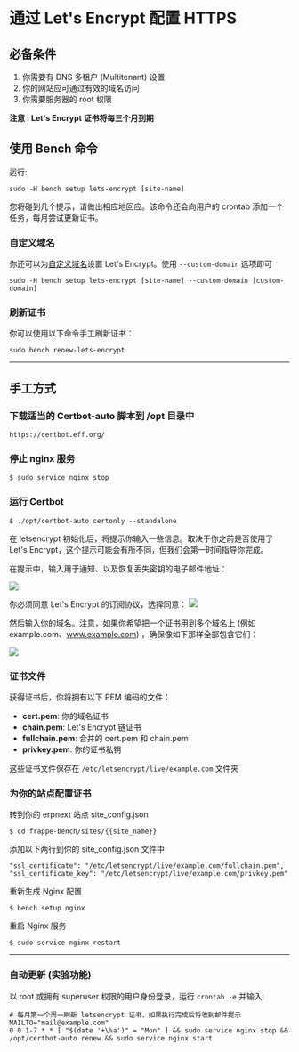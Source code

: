 <!-- add-breadcrumbs -->
# 通过 Let's Encrypt 配置 HTTPS

## 必备条件

1. 你需要有 DNS 多租户 (Multitenant) 设置
2. 你的网站应可通过有效的域名访问
3. 你需要服务器的 root 权限

**注意 : Let's Encrypt 证书将每三个月到期**

## 使用 Bench 命令

运行: 

    sudo -H bench setup lets-encrypt [site-name]

您将碰到几个提示，请做出相应地回应。该命令还会向用户的 crontab 添加一个任务，每月尝试更新证书。

### 自定义域名

你还可以为[自定义域名](adding-custom-domains.html)设置 Let's Encrypt。使用 `--custom-domain` 选项即可

    sudo -H bench setup lets-encrypt [site-name] --custom-domain [custom-domain] 

### 刷新证书

你可以使用以下命令手工刷新证书：

    sudo bench renew-lets-encrypt

<hr>

## 手工方式

### 下载适当的 Certbot-auto 脚本到 /opt 目录中

    https://certbot.eff.org/

### 停止 nginx 服务

    $ sudo service nginx stop

### 运行 Certbot

    $ ./opt/certbot-auto certonly --standalone

在 letsencrypt 初始化后，将提示你输入一些信息。取决于你之前是否使用了 Let's Encrypt，这个提示可能会有所不同，但我们会第一时间指导你完成。

在提示中，输入用于通知、以及恢复丢失密钥的电子邮件地址：

![](https://assets.digitalocean.com/articles/letsencrypt/le-email.png)

你必须同意 Let's Encrypt 的订阅协议，选择同意：
![](https://assets.digitalocean.com/articles/letsencrypt/le-agreement.png)

然后输入你的域名。注意，如果你希望把一个证书用到多个域名上 (例如 example.com、www.example.com) ，确保像如下那样全部包含它们：

![](https://assets.digitalocean.com/articles/letsencrypt/le-domain.png)

### 证书文件

获得证书后，你将拥有以下 PEM 编码的文件：

* **cert.pem**: 你的域名证书
* **chain.pem**: Let's Encrypt 链证书
* **fullchain.pem**: 合并的 cert.pem 和 chain.pem
* **privkey.pem**: 你的证书私钥


这些证书文件保存在 `/etc/letsencrypt/live/example.com` 文件夹

### 为你的站点配置证书

转到你的 erpnext 站点 site_config.json

    $ cd frappe-bench/sites/{{site_name}}

添加以下两行到你的 site_config.json 文件中

    "ssl_certificate": "/etc/letsencrypt/live/example.com/fullchain.pem",
    "ssl_certificate_key": "/etc/letsencrypt/live/example.com/privkey.pem"


重新生成 Nginx 配置

    $ bench setup nginx

重启 Nginx 服务

    $ sudo service nginx restart

---

### 自动更新 (实验功能)

以 root 或拥有 superuser 权限的用户身份登录，运行 `crontab -e` 并输入:

    # 每月第一个周一刷新 letsencrypt 证书，如果执行完成后将收到邮件提示
    MAILTO="mail@example.com"
    0 0 1-7 * * [ "$(date '+\%a')" = "Mon" ] && sudo service nginx stop && /opt/certbot-auto renew && sudo service nginx start
